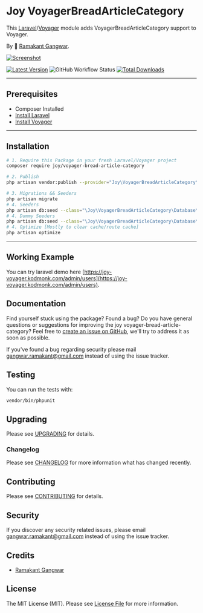 # Joy VoyagerBreadArticleCategory

This [Laravel](https://laravel.com/)/[Voyager](https://voyager.devdojo.com/) module adds VoyagerBreadArticleCategory support to Voyager.

By 🐼 [Ramakant Gangwar](https://github.com/rxcod9).

[![Screenshot](https://raw.githubusercontent.com/rxcod9/joy-voyager-bread-article-category/main/cover.jpg)](https://joy-voyager.kodmonk.com/)

[![Latest Version](https://img.shields.io/github/v/release/rxcod9/joy-voyager-bread-article-category?style=flat-square)](https://github.com/rxcod9/joy-voyager-bread-article-category/releases)
![GitHub Workflow Status](https://img.shields.io/github/actions/workflow/status/rxcod9/joy-voyager-bread-article-category/run-tests.yml?branch=main&label=tests)
[![Total Downloads](https://img.shields.io/packagist/dt/joy/voyager-bread-article-category.svg?style=flat-square)](https://packagist.org/packages/joy/voyager-bread-article-category)

---

## Prerequisites

*   Composer Installed
*   [Install Laravel](https://laravel.com/docs/installation)
*   [Install Voyager](https://github.com/the-control-group/voyager)

---

## Installation

```bash
# 1. Require this Package in your fresh Laravel/Voyager project
composer require joy/voyager-bread-article-category

# 2. Publish
php artisan vendor:publish --provider="Joy\VoyagerBreadArticleCategory\VoyagerBreadArticleCategoryServiceProvider" --force

# 3. Migrations && Seeders
php artisan migrate
# 4. Seeders
php artisan db:seed --class="\Joy\VoyagerBreadArticleCategory\Database\Seeders\VoyagerDatabaseSeeder" --force
# 4. Dummy Seeders
php artisan db:seed --class="\Joy\VoyagerBreadArticleCategory\Database\Seeders\VoyagerDummyDatabaseSeeder" --force
# 4. Optimize [Mostly to clear cache/route cache]
php artisan optimize
```

---


## Working Example

You can try laravel demo here [https://joy-voyager.kodmonk.com/admin/users](https://joy-voyager.kodmonk.com/admin/users).

## Documentation

Find yourself stuck using the package? Found a bug? Do you have general questions or suggestions for improving the joy voyager-bread-article-category? Feel free to [create an issue on GitHub](https://github.com/rxcod9/joy-voyager-bread-article-category/issues), we'll try to address it as soon as possible.

If you've found a bug regarding security please mail [gangwar.ramakant@gmail.com](mailto:gangwar.ramakant@gmail.com) instead of using the issue tracker.

## Testing

You can run the tests with:

```bash
vendor/bin/phpunit
```

## Upgrading

Please see [UPGRADING](UPGRADING.md) for details.

### Changelog

Please see [CHANGELOG](CHANGELOG.md) for more information what has changed recently.

## Contributing

Please see [CONTRIBUTING](CONTRIBUTING.md) for details.

## Security

If you discover any security related issues, please email [gangwar.ramakant@gmail.com](mailto:gangwar.ramakant@gmail.com) instead of using the issue tracker.

## Credits

- [Ramakant Gangwar](https://github.com/rxcod9)

## License

The MIT License (MIT). Please see [License File](LICENSE.md) for more information.
